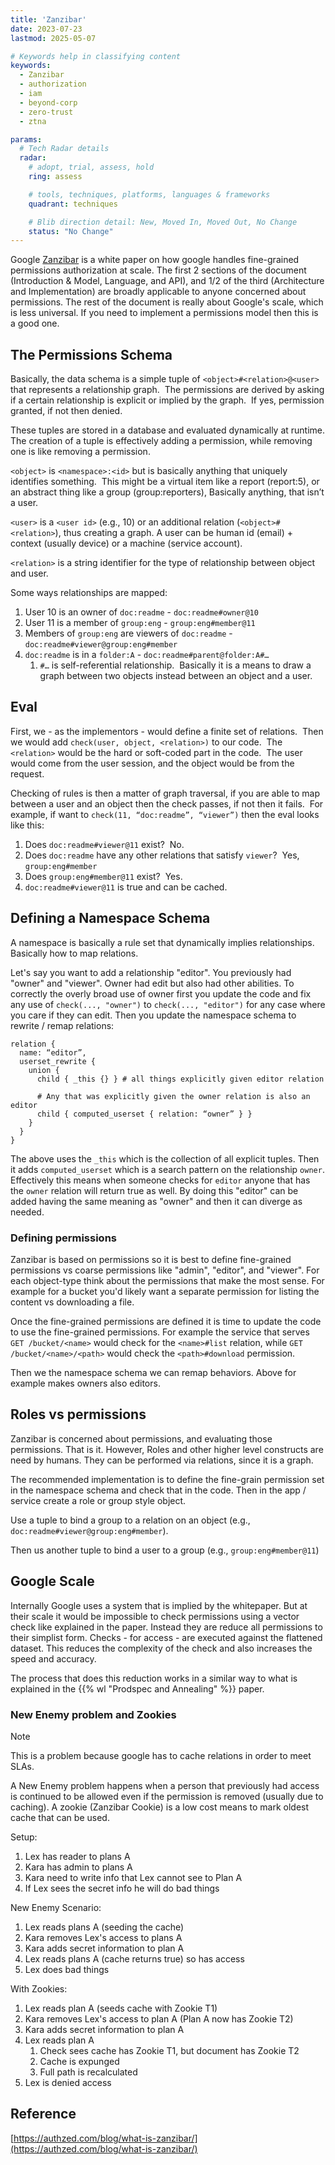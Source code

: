 ```yaml
---
title: 'Zanzibar'
date: 2023-07-23
lastmod: 2025-05-07

# Keywords help in classifying content
keywords:
  - Zanzibar
  - authorization
  - iam
  - beyond-corp
  - zero-trust
  - ztna

params:
  # Tech Radar details
  radar:
    # adopt, trial, assess, hold
    ring: assess

    # tools, techniques, platforms, languages & frameworks
    quadrant: techniques

    # Blib direction detail: New, Moved In, Moved Out, No Change
    status: "No Change"
---
```


Google [Zanzibar](https://research.google/pubs/zanzibar-googles-consistent-global-authorization-system/) is a white paper on how google handles fine-grained permissions authorization at scale.  The first 2 sections of the document (Introduction & Model, Language, and API), and 1/2 of the third (Architecture and Implementation) are broadly applicable to anyone concerned about permissions.  The rest of the document is really about Google's scale, which is less universal.  If you need to implement a permissions model then this is a good one.

<!--more-->

## The Permissions Schema

Basically, the data schema is a simple tuple of `<object>#<relation>@<user>` that represents a relationship graph.  The permissions are derived by asking if a certain relationship is explicit or implied by the graph.  If yes, permission granted, if not then denied.

These tuples are stored in a database and evaluated dynamically at runtime.  The creation of a tuple is effectively adding a permission, while removing one is like removing a permission.

`<object>` is `<namespace>:<id>` but is basically anything that uniquely identifies something.  This might be a virtual item like a report (report:5), or an abstract thing like a group (group:reporters), Basically anything, that isn’t a user.

`<user>` is a `<user id>` (e.g., 10) or an additional relation (`<object>#<relation>`), thus creating a graph.  A user can be human id (email) + context (usually device) or a machine (service account).

`<relation>` is a string identifier for the type of relationship between object and user.

Some ways relationships are mapped:

1. User 10 is an owner of `doc:readme` - `doc:readme#owner@10`
2. User 11 is a member of `group:eng` - `group:eng#member@11`
3. Members of `group:eng` are viewers of `doc:readme` - `doc:readme#viewer@group:eng#member`
4. `doc:readme` is in a `folder:A` - `doc:readme#parent@folder:A#…`
    1. `#…` is self-referential relationship.  Basically it is a means to draw a graph between two objects instead between an object and a user.

## Eval

First, we - as the implementors - would define a finite set of relations.  Then we would add `check(user, object, <relation>)` to our code.  The `<relation>` would be the hard or soft-coded part in the code.  The user would come from the user session, and the object would be from the request.

Checking of rules is then a matter of graph traversal, if you are able to map between a user and an object then the check passes, if not then it fails.  For example, if want to `check(11, “doc:readme”, “viewer”)` then the eval looks like this:

1. Does `doc:readme#viewer@11` exist?  No.
2. Does `doc:readme` have any other relations that satisfy `viewer`?  Yes, `group:eng#member`
3. Does `group:eng#member@11` exist?  Yes.
4. `doc:readme#viewer@11` is true and can be cached.

## Defining a Namespace Schema

A namespace is basically a rule set that dynamically implies relationships.  Basically how to map relations.

Let's say you want to add a relationship "editor".  You previously had "owner" and "viewer".  Owner had edit but also had other abilities.  To correctly the overly broad use of owner first you update the code and fix any use of `check(..., "owner")` to `check(..., "editor")` for any case where you care if they can edit.  Then you update the namespace schema to rewrite / remap relations:

```plain
relation {
  name: “editor”,
  userset_rewrite {
    union {
      child { _this {} } # all things explicitly given editor relation

      # Any that was explicitly given the owner relation is also an editor
      child { computed_userset { relation: “owner” } }
    }
  }
}
```

The above uses the `_this` which is the collection of all explicit tuples.  Then it adds `computed_userset` which is a search pattern on the relationship `owner`.  Effectively this means when someone checks for `editor` anyone that has the `owner` relation will return true as well.  By doing this "editor" can be added having the same meaning as "owner" and then it can diverge as needed.

### Defining permissions

Zanzibar is based on permissions so it is best to define fine-grained permissions vs coarse permissions like "admin", "editor", and "viewer".  For each object-type think about the permissions that make the most sense.  For example for a bucket you'd likely want a separate permission for listing the content vs downloading a file.

Once the fine-grained permissions are defined it is time to update the code to use the fine-grained permissions.  For example the service that serves `GET /bucket/<name>` would check for the `<name>#list` relation, while `GET /bucket/<name>/<path>` would check the `<path>#download` permission.

Then we the namespace schema we can remap behaviors.  Above for example makes owners also editors.

## Roles vs permissions

Zanzibar is concerned about permissions, and evaluating those permissions.  That is it.  However, Roles and other higher level constructs are need by humans.  They can be performed via relations, since it is a graph.

The recommended implementation is to define the fine-grain permission set in the namespace schema and check that in the code.  Then in the app / service create a role or group style object.

Use a tuple to bind a group to a relation on an object (e.g., `doc:readme#viewer@group:eng#member`).

Then us another tuple to bind a user to a group (e.g., `group:eng#member@11`)

## Google Scale

Internally Google uses a system that is implied by the whitepaper.  But at their scale it would be impossible to check permissions using a vector check like explained in the paper.  Instead they are reduce all permissions to their simplist form.  Checks - for access - are executed against the flattened dataset.  This reduces the complexity of the check and also increases the speed and accuracy.

The process that does this reduction works in a similar way to what is explained in the {{% wl "Prodspec and Annealing" %}} paper.

### New Enemy problem and Zookies

> [!NOTE]
> This is a problem because google has to cache relations in order to meet SLAs.

A New Enemy problem happens when a person that previously had access is continued to be allowed even if the permission is removed (usually due to caching).  A zookie (Zanzibar Cookie) is a low cost means to mark oldest cache that can be used.

Setup:

1. Lex has reader to plans A
2. Kara has admin to plans A
3. Kara need to write info that Lex cannot see to Plan A
4. If Lex sees the secret info he will do bad things

New Enemy Scenario:

1. Lex reads plans A (seeding the cache)
2. Kara removes Lex's access to plans A
3. Kara adds secret information to plan A
4. Lex reads plans A (cache returns true) so has access
5. Lex does bad things

With Zookies:

1. Lex reads plan A (seeds cache with Zookie T1)
2. Kara removes Lex's access to plan A (Plan A now has Zookie T2)
3. Kara adds secret information to plan A
4. Lex reads plan A
    1. Check sees cache has Zookie T1, but document has Zookie T2
    2. Cache is expunged
    3. Full path is recalculated
5. Lex is denied access

## Reference

[https://authzed.com/blog/what-is-zanzibar/](https://authzed.com/blog/what-is-zanzibar/)

